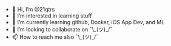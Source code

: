 - 👋 Hi, I’m @21qtrs
- 👀 I’m interested in learning stuff
- 🌱 I’m currently learning github, Docker, iOS App Dev, and ML
- 💞️ I’m looking to collaborate on ¯\\\_(ツ)_/¯
- 📫 How to reach me also ¯\\\_(ツ)_/¯

<!---
21qtrs/21qtrs is a ✨ special ✨ repository because its `README.md` (this file) appears on your GitHub profile.
You can click the Preview link to take a look at your changes.
--->
